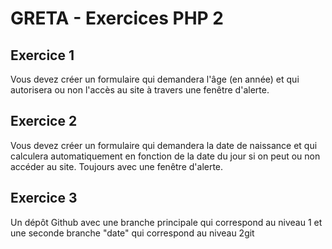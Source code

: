 # GRETA - Exercices PHP 2

## Exercice 1
Vous devez créer un formulaire qui demandera l'âge (en année) et qui autorisera ou non l'accès au site à travers une fenêtre d'alerte.

## Exercice 2
Vous devez créer un formulaire qui demandera la date de naissance et qui calculera automatiquement en fonction de la date du jour si on peut ou non accéder au site. Toujours avec une fenêtre d'alerte.

## Exercice 3
Un dépôt Github avec une branche principale qui correspond au niveau 1 et une seconde branche "date" qui correspond au niveau 2git